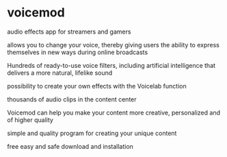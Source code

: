 # voicemod

audio effects app for streamers and gamers

allows you to change your voice, thereby giving users the ability to express themselves in new ways during online broadcasts

Hundreds of ready-to-use voice filters, including artificial intelligence that delivers a more natural, lifelike sound

possibility to create your own effects with the Voicelab function

thousands of audio clips in the content center

Voicemod can help you make your content more creative, personalized and of higher quality

simple and quality program for creating your unique content

 free easy and safe download and installation
